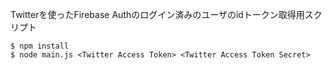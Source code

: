 Twitterを使ったFirebase Authのログイン済みのユーザのidトークン取得用スクリプト
```
$ npm install
$ node main.js <Twitter Access Token> <Twitter Access Token Secret>
```